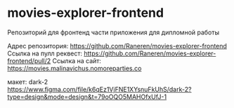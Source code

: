 # movies-explorer-frontend
Репозиторий для фронтенд части приложения для дипломной работы    

Адрес репозитория: https://github.com/Raneren/movies-explorer-frontend  
Ссылка на пулл реквест: https://github.com/Raneren/movies-explorer-frontend/pull/2
Ссылка на сайт: https://movies.malinavichus.nomoreparties.co

макет: dark-2   
https://www.figma.com/file/k6qEz1VjFNE1XYsnuFkUhS/dark-2?type=design&mode=design&t=79oOQO5MAHOfxUfJ-1


